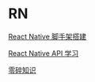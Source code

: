 # RN

[React Native 脚手架搭建](./readmeDir/environment/README.md)

[React Native API 学习](./readmeDir/API/README-API.md)

[零碎知识](./readmeDir/recording/README.md)
